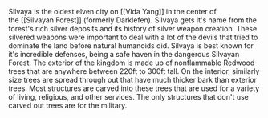 Silvaya is the oldest elven city on [[Vida Yang]] in the center of the [[Silvayan Forest]] (formerly Darklefen). Silvaya gets it's name from the forest's rich silver deposits and its history of silver weapon creation. These silvered weapons were important to deal with a lot of the devils that tried to dominate the land before natural humanoids did. Silvaya is best known for it's incredible defenses, being a safe haven in the dangerous Silvayan Forest. The exterior of the kingdom is made up of nonflammable Redwood trees that are anywhere between 220ft to 300ft tall. On the interior, similarly size trees are spread through out that have much thicker bark than exterior trees. Most structures are carved into these trees that are used for a variety of living, religious, and other services. The only structures that don't use carved out trees are for the military.
